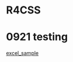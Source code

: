 # R4CSS
 
# 0921 testing
[excel_sample](https://www.dropbox.com/s/xkt72k7rw1j65u4/news_sample.xlsx?dl=0)
